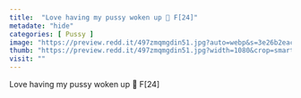 ```yaml
---
title:  "Love having my pussy woken up 👅 F[24]"
metadate: "hide"
categories: [ Pussy ]
image: "https://preview.redd.it/497zmqmgdin51.jpg?auto=webp&s=3e26b2eacdb6a974b8dcf95cf64ca65ec4e3ed74"
thumb: "https://preview.redd.it/497zmqmgdin51.jpg?width=1080&crop=smart&auto=webp&s=4a52fb689ab76b3164bfe32dca469031982e7999"
visit: ""
---
```

Love having my pussy woken up 👅 F[24]
